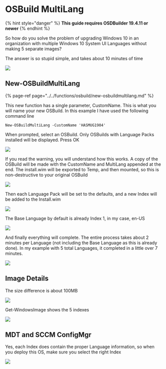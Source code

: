 # OSBuild MultiLang

{% hint style="danger" %}
**This guide requires OSDBuilder 19.4.11 or newer**
{% endhint %}

So how do you solve the problem of upgrading Windows 10 in an organization with multiple Windows 10 System UI Languages without making 5 separate images?

The answer is so stupid simple, and takes about 10 minutes of time

![](../../../../.gitbook/assets/image%20%28148%29.png)

## New-OSBuildMultiLang

{% page-ref page="../../functions/osbuild/new-osbuildmultilang.md" %}

This new function has a single parameter, CustomName.  This is what you will name your new OSBuild.  In this example I have used the following command line

```text
New-OSBuildMultiLang -CustomName 'HASMUG1904'
```

When prompted, select an OSBuild.  Only OSBuilds with Language Packs installed will be displayed.  Press OK

![](../../../../.gitbook/assets/image%20%2846%29.png)

If you read the warning, you will understand how this works.  A copy of the OSBuild will be made with the CustomName and MultiLang appended at the end.  The install.wim will be exported to Temp, and then mounted, so this is non-destructive to your original OSBuild

![](../../../../.gitbook/assets/image%20%28282%29.png)

Then each Language Pack will be set to the defaults, and a new Index will be added to the Install.wim

![](../../../../.gitbook/assets/image%20%28233%29.png)

The Base Language by default is already Index 1, in my case, en-US

![](../../../../.gitbook/assets/image%20%28104%29.png)

And finally everything will complete.  The entire process takes about 2 minutes per Language \(not including the Base Language as this is already done\).  In my example with 5 total Languages, it completed in a little over 7 minutes.

![](../../../../.gitbook/assets/image%20%28194%29.png)

## Image Details

The size difference is about 100MB

![](../../../../.gitbook/assets/image%20%2838%29.png)

Get-WindowsImage shows the 5 indexes

![](../../../../.gitbook/assets/image%20%28227%29.png)

## MDT and SCCM ConfigMgr

Yes, each Index does contain the proper Language information, so when you deploy this OS, make sure you select the right Index

![](../../../../.gitbook/assets/image%20%2871%29.png)

